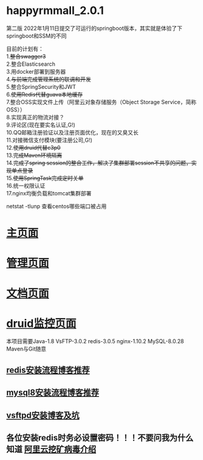 # happyrmmall_2.0.1
第二版
2022年1月11日提交了可运行的springboot版本，其实就是体验了下springboot和SSM的不同

目前的计划有：  
  1.~~整合swagger3~~  
  2.整合Elasticsearch  
  3.用docker部署到服务器  
  4.~~与前端完成管理系统的联调和开发~~  
  5.整合SpringSecurity和JWT  
  6.~~使用Redis代替guava本地缓存~~  
  7.整合OSS实现文件上传（阿里云对象存储服务（Object Storage Service，简称 OSS））  
  8.实现真正的物流对接？  
  9.评论区(现在要实名认证,G!)  
  10.QQ邮箱注册验证以及注册页面优化，现在的又臭又长  
  11.对接微信支付模块(要注册公司,G!)  
  12.~~使用druid代替c3p0~~  
  13.~~完成Maven环境隔离~~  
  14.~~完成了spring session的整合工作，解决了集群部署session不共享的问题，实现单点登录~~  
  15.~~使用SpringTask完成定时关单~~  
  16.统一权限认证  
  17.nginx均衡负载和tomcat集群部署

  
  netstat -tlunp 查看centos哪些端口被占用 

# [主页面](http://www.happyrmmall.cn/)   
# [管理页面](http://admin.happyrmmall.cn)  
# [文档页面](http://document.happyrmmall.cn/swagger-ui/index.html)  
# [druid监控页面](http://druid.happyrmmall.cn/) 

本项目需要Java-1.8 VsFTP-3.0.2 redis-3.0.5 nginx-1.10.2 MySQL-8.0.28 Maven与Git随意  
## [redis安装流程博客推荐](https://www.cnblogs.com/jiangcong/p/15449452.html)
## [mysql8安装流程博客推荐](https://blog.csdn.net/m0_52652844/article/details/109772177?spm=1001.2101.3001.6650.2&utm_medium=distribute.pc_relevant.none-task-blog-2%7Edefault%7ECTRLIST%7ERate-2.pc_relevant_paycolumn_v3&depth_1-utm_source=distribute.pc_relevant.none-task-blog-2%7Edefault%7ECTRLIST%7ERate-2.pc_relevant_paycolumn_v3&utm_relevant_index=5)
## [vsftpd安装博客及坑](https://blog.csdn.net/Salmon1122/article/details/124112168)
## 各位安装redis时务必设置密码！！！不要问我为什么知道 [阿里云挖矿病毒介绍](https://developer.aliyun.com/article/741602)


